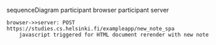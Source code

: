 sequenceDiagram
    participant browser
    participant server

    browser->>server: POST https://studies.cs.helsinki.fi/exampleapp/new_note_spa
        javascript triggered for HTML document rerender with new note